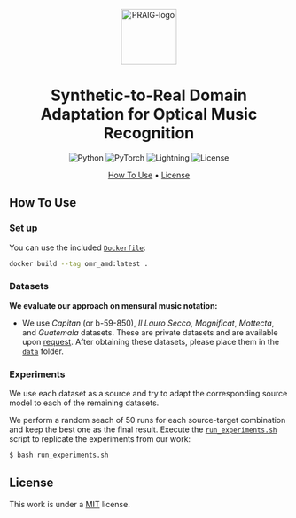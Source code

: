 <p align='center'>
  <a href='https://praig.ua.es/'><img src='https://i.imgur.com/Iu7CvC1.png' alt='PRAIG-logo' width='100'></a>
</p>

<h1 align='center'>Synthetic-to-Real Domain Adaptation for Optical Music Recognition</h1>

<!---
<h4 align='center'>Full text coming soon<a href='' target='_blank'></a>.</h4>
--->

<p align='center'>
  <img src='https://img.shields.io/badge/python-3.9.0-orange' alt='Python'>
  <img src='https://img.shields.io/badge/PyTorch-%23EE4C2C.svg?style=flat&logo=PyTorch&logoColor=white' alt='PyTorch'>
  <img src='https://img.shields.io/badge/-Lightning-792ee5?logo=pytorchlightning&logoColor=white' alt='Lightning'>
  <img src='https://img.shields.io/static/v1?label=License&message=MIT&color=blue' alt='License'>
</p>

<p align='center'>
  <!---<a href='#about'>About</a> •--->
  <a href='#how-to-use'>How To Use</a> •
  <!---<a href='#citations'>Citations</a> •
  <a href='#acknowledgments'>Acknowledgments</a> •--->
  <a href='#license'>License</a>
</p>

<!---
## About
--->


## How To Use

### Set up

You can use the included [`Dockerfile`](Dockerfile):
```bash
docker build --tag omr_amd:latest .
```

### Datasets

**We evaluate our approach on mensural music notation:**
- We use *Capitan* (or b-59-850), *Il Lauro Secco*, *Magnificat*, *Mottecta*, and *Guatemala* datasets. These are private datasets and are available upon [request](mailto:malfaro@dlsi.ua.es). After obtaining these datasets, please place them in the [`data`](data) folder.



### Experiments

We use each dataset as a source and try to adapt the corresponding source model to each of the remaining datasets.

We perform a random seach of 50 runs for each source-target combination and keep the best one as the final result. Execute the [`run_experiments.sh`](run_experiments.sh) script to replicate the experiments from our work:

```bash 
$ bash run_experiments.sh
```


<!---
## Citations

```bibtex
@inproceedings{,
  title     = {{}},
  author    = {},
  booktitle = {{}},
  year      = {},
  publisher = {},
  address   = {},
  month     = {},
}
```



## Acknowledgments

This work is part of the I+D+i PID2020-118447RA-I00 ([MultiScore](https://sites.google.com/view/multiscore-project)) project, funded by MCIN/AEI/10.13039/501100011033.
--->
## License

This work is under a [MIT](LICENSE) license.
